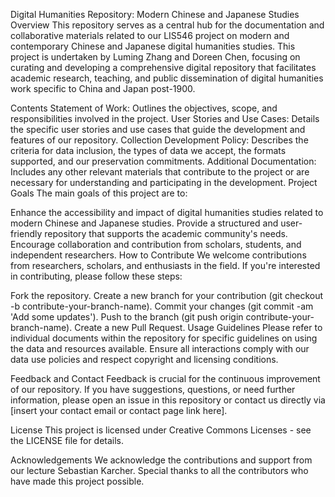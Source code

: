 Digital Humanities Repository: Modern Chinese and Japanese Studies
Overview
This repository serves as a central hub for the documentation and collaborative materials related to our LIS546 project on modern and contemporary Chinese and Japanese digital humanities studies. This project is undertaken by Luming Zhang and Doreen Chen, focusing on curating and developing a comprehensive digital repository that facilitates academic research, teaching, and public dissemination of digital humanities work specific to China and Japan post-1900.

Contents
Statement of Work: Outlines the objectives, scope, and responsibilities involved in the project.
User Stories and Use Cases: Details the specific user stories and use cases that guide the development and features of our repository.
Collection Development Policy: Describes the criteria for data inclusion, the types of data we accept, the formats supported, and our preservation commitments.
Additional Documentation: Includes any other relevant materials that contribute to the project or are necessary for understanding and participating in the development.
Project Goals
The main goals of this project are to:

Enhance the accessibility and impact of digital humanities studies related to modern Chinese and Japanese studies.
Provide a structured and user-friendly repository that supports the academic community's needs.
Encourage collaboration and contribution from scholars, students, and independent researchers.
How to Contribute
We welcome contributions from researchers, scholars, and enthusiasts in the field. If you're interested in contributing, please follow these steps:

Fork the repository.
Create a new branch for your contribution (git checkout -b contribute-your-branch-name).
Commit your changes (git commit -am 'Add some updates').
Push to the branch (git push origin contribute-your-branch-name).
Create a new Pull Request.
Usage Guidelines
Please refer to individual documents within the repository for specific guidelines on using the data and resources available. Ensure all interactions comply with our data use policies and respect copyright and licensing conditions.

Feedback and Contact
Feedback is crucial for the continuous improvement of our repository. If you have suggestions, questions, or need further information, please open an issue in this repository or contact us directly via [insert your contact email or contact page link here].

License
This project is licensed under Creative Commons Licenses - see the LICENSE file for details.

Acknowledgements
We acknowledge the contributions and support from our lecture Sebastian Karcher. Special thanks to all the contributors who have made this project possible.
